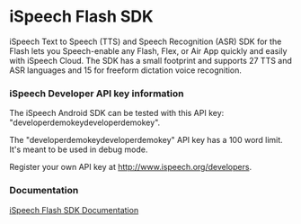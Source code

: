 # iSpeech Flash SDK
iSpeech Text to Speech (TTS) and Speech Recognition (ASR) SDK for the Flash lets you Speech-enable any Flash, Flex, or Air App quickly and easily with iSpeech Cloud. The SDK has a small footprint and supports 27 TTS and ASR languages and 15 for freeform dictation voice recognition.

### iSpeech Developer API key information

The iSpeech Android SDK can be tested with this API key: "developerdemokeydeveloperdemokey". 

The "developerdemokeydeveloperdemokey" API key has a 100 word limit. It's meant to be used in debug mode. 

Register your own API key at http://www.ispeech.org/developers. 

### Documentation

 [iSpeech Flash SDK Documentation](http://www.ispeech.org/api/ "iSpeech Flash SDK Documentation") 